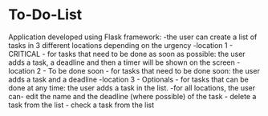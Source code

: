 # To-Do-List

Application developed using Flask framework:
-the user can create a list of tasks in 3 different locations depending on the urgency
-location 1 - CRITICAL - for tasks that need to be done as soon as possible: the user adds a task, a deadline and then a timer will be shown on the screen
-location 2 - To be done soon - for tasks that need to be done soon: the user adds a task and a deadline
-location 3 - Optionals - for tasks that can be done at any time: the user adds a task in the list.
-for all locations, the user can- edit the name and the deadline (where possible) of the task
                                - delete a task from the list 
                                - check a task from the list
